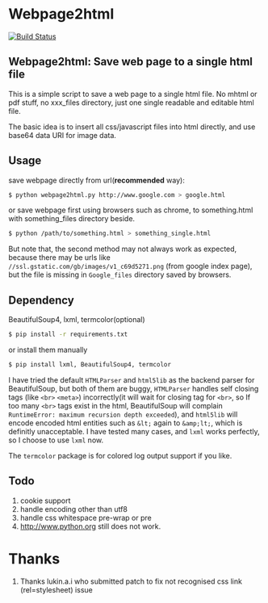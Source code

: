 
# Webpage2html

[![Build Status](https://travis-ci.org/zTrix/webpage2html.png)](https://travis-ci.org/zTrix/webpage2html)

## Webpage2html: Save web page to a single html file

This is a simple script to save a web page to a single html file. No mhtml or pdf stuff, no xxx_files directory, just one single readable and editable html file.

The basic idea is to insert all css/javascript files into html directly, and use base64 data URI for image data.

## Usage

save webpage directly from url(**recommended** way):

```bash
$ python webpage2html.py http://www.google.com > google.html
```

or save webpage first using browsers such as chrome, to something.html with something_files directory beside.

```bash
$ python /path/to/something.html > something_single.html
```

But note that, the second method may not always work as expected, because there may be urls like `//ssl.gstatic.com/gb/images/v1_c69d5271.png` (from google index page), but the file is missing in `Google_files` directory saved by browsers.

## Dependency

BeautifulSoup4, lxml, termcolor(optional)

```bash
$ pip install -r requirements.txt
```

or install them manually

```bash
$ pip install lxml, BeautifulSoup4, termcolor
```

I have tried the default `HTMLParser` and `html5lib` as the backend parser for BeautifulSoup, but both of them are buggy, `HTMLParser` handles self closing tags (like `<br>` `<meta>`) incorrectly(it will wait for closing tag for `<br>`, so If too many `<br>` tags exist in the html, BeautifulSoup will complain `RuntimeError: maximum recursion depth exceeded`), and `html5lib` will encode encoded html entities such as `&lt;` again to `&amp;lt;`, which is definitly unacceptable. I have tested many cases, and `lxml` works perfectly, so I choose to use `lxml` now.

The `termcolor` package is for colored log output support if you like.

## Todo

 1. cookie support
 1. handle encoding other than utf8
 1. handle css whitespace pre-wrap or pre
 1. http://www.python.org still does not work.

# Thanks

 1. Thanks lukin.a.i who submitted patch to fix not recognised css link (rel=stylesheet) issue


